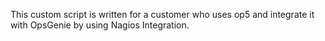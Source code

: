 This custom script is written for a customer who uses op5 and integrate it with OpsGenie by using Nagios Integration.